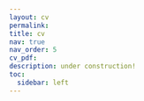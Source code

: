 ```yaml
---
layout: cv
permalink: 
title: cv
nav: true
nav_order: 5
cv_pdf: 
description: under construction!
toc:
  sidebar: left
---
```

